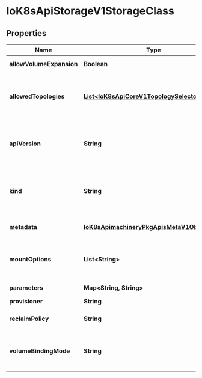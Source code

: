 
# IoK8sApiStorageV1StorageClass

## Properties
Name | Type | Description | Notes
------------ | ------------- | ------------- | -------------
**allowVolumeExpansion** | **Boolean** | AllowVolumeExpansion shows whether the storage class allow volume expand |  [optional]
**allowedTopologies** | [**List&lt;IoK8sApiCoreV1TopologySelectorTerm&gt;**](IoK8sApiCoreV1TopologySelectorTerm.md) | Restrict the node topologies where volumes can be dynamically provisioned. Each volume plugin defines its own supported topology specifications. An empty TopologySelectorTerm list means there is no topology restriction. This field is only honored by servers that enable the VolumeScheduling feature. |  [optional]
**apiVersion** | **String** | APIVersion defines the versioned schema of this representation of an object. Servers should convert recognized schemas to the latest internal value, and may reject unrecognized values. More info: https://git.k8s.io/community/contributors/devel/api-conventions.md#resources |  [optional]
**kind** | **String** | Kind is a string value representing the REST resource this object represents. Servers may infer this from the endpoint the client submits requests to. Cannot be updated. In CamelCase. More info: https://git.k8s.io/community/contributors/devel/api-conventions.md#types-kinds |  [optional]
**metadata** | [**IoK8sApimachineryPkgApisMetaV1ObjectMeta**](IoK8sApimachineryPkgApisMetaV1ObjectMeta.md) | Standard object&#39;s metadata. More info: https://git.k8s.io/community/contributors/devel/api-conventions.md#metadata |  [optional]
**mountOptions** | **List&lt;String&gt;** | Dynamically provisioned PersistentVolumes of this storage class are created with these mountOptions, e.g. [\&quot;ro\&quot;, \&quot;soft\&quot;]. Not validated - mount of the PVs will simply fail if one is invalid. |  [optional]
**parameters** | **Map&lt;String, String&gt;** | Parameters holds the parameters for the provisioner that should create volumes of this storage class. |  [optional]
**provisioner** | **String** | Provisioner indicates the type of the provisioner. | 
**reclaimPolicy** | **String** | Dynamically provisioned PersistentVolumes of this storage class are created with this reclaimPolicy. Defaults to Delete. |  [optional]
**volumeBindingMode** | **String** | VolumeBindingMode indicates how PersistentVolumeClaims should be provisioned and bound.  When unset, VolumeBindingImmediate is used. This field is only honored by servers that enable the VolumeScheduling feature. |  [optional]




